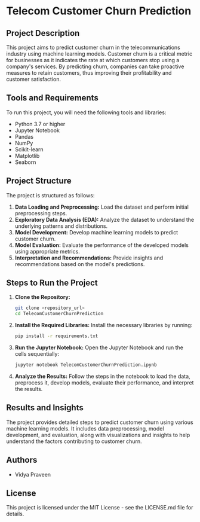 
# Telecom Customer Churn Prediction

## Project Description

This project aims to predict customer churn in the telecommunications industry using machine learning models. Customer churn is a critical metric for businesses as it indicates the rate at which customers stop using a company's services. By predicting churn, companies can take proactive measures to retain customers, thus improving their profitability and customer satisfaction.

## Tools and Requirements

To run this project, you will need the following tools and libraries:

- Python 3.7 or higher
- Jupyter Notebook
- Pandas
- NumPy
- Scikit-learn
- Matplotlib
- Seaborn

## Project Structure

The project is structured as follows:

1. **Data Loading and Preprocessing:** Load the dataset and perform initial preprocessing steps.
2. **Exploratory Data Analysis (EDA):** Analyze the dataset to understand the underlying patterns and distributions.
3. **Model Development:** Develop machine learning models to predict customer churn.
4. **Model Evaluation:** Evaluate the performance of the developed models using appropriate metrics.
5. **Interpretation and Recommendations:** Provide insights and recommendations based on the model's predictions.

## Steps to Run the Project

1. **Clone the Repository:**
   ```bash
   git clone <repository_url>
   cd TelecomCustomerChurnPrediction
   ```

2. **Install the Required Libraries:**
   Install the necessary libraries by running:
   ```bash
   pip install -r requirements.txt
   ```

3. **Run the Jupyter Notebook:**
   Open the Jupyter Notebook and run the cells sequentially:
   ```bash
   jupyter notebook TelecomCustomerChurnPrediction.ipynb
   ```

4. **Analyze the Results:**
   Follow the steps in the notebook to load the data, preprocess it, develop models, evaluate their performance, and interpret the results.

## Results and Insights

The project provides detailed steps to predict customer churn using various machine learning models. It includes data preprocessing, model development, and evaluation, along with visualizations and insights to help understand the factors contributing to customer churn.

## Authors

- Vidya Praveen

## License

This project is licensed under the MIT License - see the LICENSE.md file for details.
